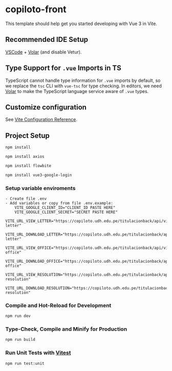 # copiloto-front

This template should help get you started developing with Vue 3 in Vite.

## Recommended IDE Setup

[VSCode](https://code.visualstudio.com/) + [Volar](https://marketplace.visualstudio.com/items?itemName=Vue.volar) (and disable Vetur).

## Type Support for `.vue` Imports in TS

TypeScript cannot handle type information for `.vue` imports by default, so we replace the `tsc` CLI with `vue-tsc` for type checking. In editors, we need [Volar](https://marketplace.visualstudio.com/items?itemName=Vue.volar) to make the TypeScript language service aware of `.vue` types.

## Customize configuration

See [Vite Configuration Reference](https://vitejs.dev/config/).

## Project Setup

```sh
npm install
```

```sh
npm install axios
```

```sh
npm install flowbite
```

```sh
npm install vue3-google-login
```

### Setup variable enviroments
    - Create file .env
    - Add variables or copy from file .env.example: 
        VITE_GOOGLE_CLIENT_ID="CLIENT_ID PASTE HERE"
        VITE_GOOGLE_CLIENT_SECRET="SECRET PASTE HERE" 
        VITE_URL_VIEW_LETTER="https://copiloto.udh.edu.pe/titulacionback/api/view-letter"
        VITE_URL_DOWNLOAD_LETTER="https://copiloto.udh.edu.pe/titulacionback/api/download-letter"
        VITE_URL_VIEW_OFFICE="https://copiloto.udh.edu.pe/titulacionback/api/view-office"
        VITE_URL_DOWNLOAD_OFFICE="https://copiloto.udh.edu.pe/titulacionback/api/download-office"
        VITE_URL_VIEW_RESOLUTION="https://copiloto.udh.edu.pe/titulacionback/api/view-resolution"
        VITE_URL_DOWNLOAD_RESOLUTION="https://copiloto.udh.edu.pe/titulacionback/api/download-resolution"

### Compile and Hot-Reload for Development

```sh
npm run dev
```

### Type-Check, Compile and Minify for Production

```sh
npm run build
```

### Run Unit Tests with [Vitest](https://vitest.dev/)

```sh
npm run test:unit
```
